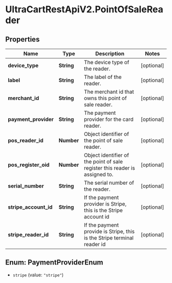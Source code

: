 # UltraCartRestApiV2.PointOfSaleReader

## Properties
Name | Type | Description | Notes
------------ | ------------- | ------------- | -------------
**device_type** | **String** | The device type of the reader. | [optional] 
**label** | **String** | The label of the reader. | [optional] 
**merchant_id** | **String** | The merchant id that owns this point of sale reader. | [optional] 
**payment_provider** | **String** | The payment provider for the card reader. | [optional] 
**pos_reader_id** | **Number** | Object identifier of the point of sale reader. | [optional] 
**pos_register_oid** | **Number** | Object identifier of the point of sale register this reader is assigned to. | [optional] 
**serial_number** | **String** | The serial number of the reader. | [optional] 
**stripe_account_id** | **String** | If the payment provider is Stripe, this is the Stripe account id | [optional] 
**stripe_reader_id** | **String** | If the payment provide is Stripe, this is the Stripe terminal reader id | [optional] 


<a name="PaymentProviderEnum"></a>
## Enum: PaymentProviderEnum


* `stripe` (value: `"stripe"`)




